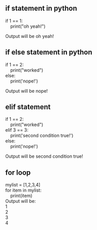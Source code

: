 ## if statement in python

if 1 == 1: <br/>
&nbsp;&nbsp;&nbsp;&nbsp;print("oh yeah!") <br/>
    
Output will be oh yeah! <br/>

## if else statement in python

if 1 == 2: <br/>
&nbsp;&nbsp;&nbsp;&nbsp;print("worked") <br/>
else: <br/>
&nbsp;&nbsp;&nbsp;&nbsp;print('nope!') <br/>
    
Output will be nope! <br/>
    
## elif statement

if 1 == 2: <br/>
&nbsp;&nbsp;&nbsp;&nbsp;print("worked") <br/>
elif 3 == 3: <br/>
&nbsp;&nbsp;&nbsp;&nbsp;print('second condition true!') <br/>
else: <br/>
&nbsp;&nbsp;&nbsp;&nbsp;print('nope!') <br/>

Output will be second condition true! <br/>

## for loop
mylist = [1,2,3,4] <br/>
for item in mylist: <br/>
&nbsp;&nbsp;&nbsp;&nbsp;print(item) <br/>
Output will be: <br/>
1<br/>
2<br/>
3<br/>
4<br/>
